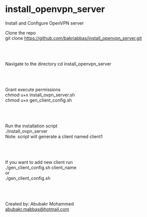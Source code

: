 # install_openvpn_server
Install and Configure OpenVPN server

Clone the repo
<br>
git clone https://github.com/bakriabbas/install_openvpn_server.git

<br><br><br>
Navigate to the directory
cd install_openvpn_server

<br><br><br>
Grant execute permissions
<br>
chmod u+x install_ovpn_server.sh
<br>
chmod u+x gen_client_config.sh

<br><br><br>
Run the installation script
<br>
./install_ovpn_server
<br>
Note: script will generate a client named client1

<br><br><br>
If you want to add new client run
<br>
./gen_client_config.sh client_name
<br>
or
<br>
./gen_client_config.sh

<br><br><br>
Created by: Abubakr Mohammed
<br>
abubakr.mabbas@hotmail.com
